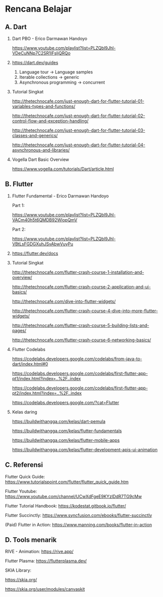 # Rencana Belajar

## A. Dart

1. Dart PBO - Erico Darmawan Handoyo

   https://www.youtube.com/playlist?list=PLZQbl9Jhl-VDeCuNNp7C2SR1lFsIjQRQo

2. https://dart.dev/guides

	1. Language tour -> Language samples
	2. Iterable collections -> generic
	3. Asynchronous programming -> concurrent

3. Tutorial Singkat

    http://thetechnocafe.com/just-enough-dart-for-flutter-tutorial-01-variables-types-and-functions/
	
    http://thetechnocafe.com/just-enough-dart-for-flutter-tutorial-02-control-flow-and-exception-handling/
	
    http://thetechnocafe.com/just-enough-dart-for-flutter-tutorial-03-classes-and-generics/
	
    http://thetechnocafe.com/just-enough-dart-for-flutter-tutorial-04-asynchronous-and-libraries/

4. Vogella Dart Basic Overview

    https://www.vogella.com/tutorials/Dart/article.html
	
## B. Flutter

1. Flutter Fundamental - Erico Darmawan Handoyo

    Part 1:

    https://www.youtube.com/playlist?list=PLZQbl9Jhl-VACm40h5t6QMDB92WlopQmV
	
    Part 2:
    
    https://www.youtube.com/playlist?list=PLZQbl9Jhl-VBtLsFGDGXuhJSvAbwVuyPu

2. https://flutter.dev/docs

3. Tutorial Singkat

	http://thetechnocafe.com/flutter-crash-course-1-installation-and-overview/
	
	http://thetechnocafe.com/flutter-crash-course-2-application-and-ui-basics/
	
	http://thetechnocafe.com/dive-into-flutter-widgets/
	
	http://thetechnocafe.com/flutter-crash-course-4-dive-into-more-flutter-widgets/
	
	http://thetechnocafe.com/flutter-crash-course-5-building-lists-and-pages/
	
	http://thetechnocafe.com/flutter-crash-course-6-networking-basics/
	

3. Flutter Codelabs
	
	https://codelabs.developers.google.com/codelabs/from-java-to-dart/index.html#0
	
	https://codelabs.developers.google.com/codelabs/first-flutter-app-pt1/index.html?index=..%2F..index
	
	https://codelabs.developers.google.com/codelabs/first-flutter-app-pt2/index.html?index=..%2F..index
	
	https://codelabs.developers.google.com/?cat=Flutter

4. Kelas daring

	https://buildwithangga.com/kelas/dart-pemula
	
	https://buildwithangga.com/kelas/flutter-fundamentals
	
	https://buildwithangga.com/kelas/flutter-mobile-apps
	
	https://buildwithangga.com/kelas/flutter-development-apis-ui-animation

## C. Referensi

Flutter Quick Guide: https://www.tutorialspoint.com/flutter/flutter_quick_guide.htm

Flutter Youtube: https://www.youtube.com/channel/UCwXdFgeE9KYzlDdR7TG9cMw

Flutter Tutorial Handbook: https://kodestat.gitbook.io/flutter/

Flutter Succinctly: https://www.syncfusion.com/ebooks/flutter-succinctly

(Paid) Flutter in Action: https://www.manning.com/books/flutter-in-action

## D. Tools menarik

RIVE - Animation: https://rive.app/

Flutter Plasma: https://flutterplasma.dev/

SKIA Library: 

https://skia.org/

https://skia.org/user/modules/canvaskit


